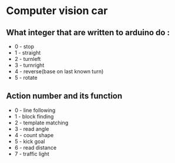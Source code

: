 # Computer vision car

## What integer that are written to arduino do :
- 0 - stop
- 1 - straight
- 2 - turnleft
- 3 - turnright
- 4 - reverse(base on last known turn)
- 5 - rotate

## Action number and its function
- 0 - line following
- 1 - block finding
- 2 - template matching
- 3 - read angle 
- 4 - count shape
- 5 - kick goal
- 6 - read distance
- 7 - traffic light
